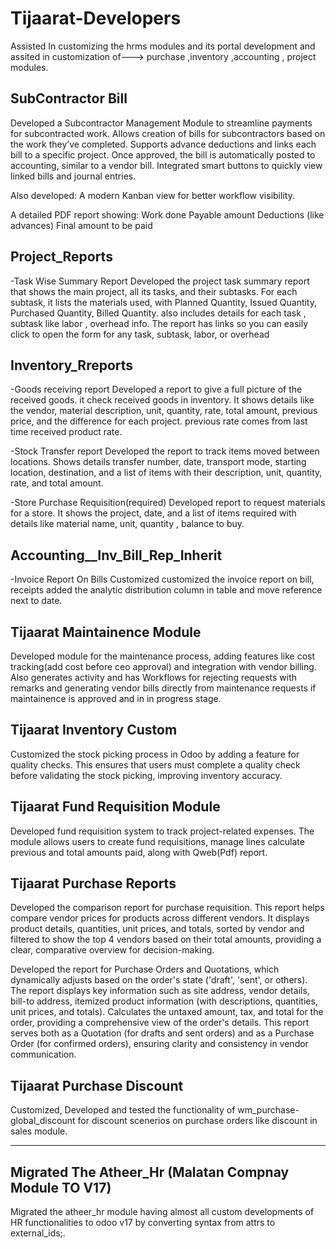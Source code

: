 # Tijaarat-Developers
Assisted In customizing the hrms modules and its portal development and assited in customization of---> purchase ,inventory ,accounting , project modules.  

## SubContractor Bill
Developed a Subcontractor Management Module to streamline payments for subcontracted work.
Allows creation of bills for subcontractors based on the work they’ve completed.
Supports advance deductions and links each bill to a specific project.
Once approved, the bill is automatically posted to accounting, similar to a vendor bill.
Integrated smart buttons to quickly view linked bills and journal entries.

Also developed:
A modern Kanban view for better workflow visibility.

A detailed PDF report showing:
Work done
Payable amount
Deductions (like advances)
Final amount to be paid


## Project_Reports
-Task Wise Summary Report
Developed the project task summary report that shows the main project, all its tasks, and their subtasks. For each subtask, it lists the materials used,  with Planned Quantity, Issued Quantity, Purchased Quantity,  Billed Quantity. also includes details for each task , subtask like labor , overhead info. The report has links so you can easily click to open the form for any task, subtask, labor, or overhead

## Inventory_Rreports
-Goods receiving report
Developed a  report to  give a full picture of the received goods. it  check received goods in inventory. It shows details like the vendor, material description, unit, quantity, rate, total amount, previous price, and the difference for each project. previous rate comes from  last time received product rate.

-Stock Transfer report
Developed the report to track items moved between locations. Shows details  transfer number, date, transport mode, starting location, destination, and a list of items with their description, unit, quantity, rate, and total amount.


-Store Purchase Requisition(required)
Developed report to request materials for a store. It shows the project, date, and a list of items required with details like material name, unit, quantity ,  balance to buy. 

## Accounting__Inv_Bill_Rep_Inherit

-Invoice Report On Bills Customized
customized the invoice report on bill, receipts added the analytic distribution column in table and move reference next to date.





## Tijaarat Maintainence Module
Developed module for the maintenance process, adding features like cost tracking(add cost before ceo approval) and integration with vendor billing.
Also generates activity and has Workflows for rejecting requests with remarks and generating vendor bills directly from maintenance requests if maintainence is  approved and in in progress stage.

## Tijaarat Inventory Custom 
Customized the stock picking process in Odoo by adding a feature for quality checks. This ensures that users must complete a quality check before validating the stock picking, improving inventory accuracy.

## Tijaarat Fund Requisition Module
Developed fund requisition system to track project-related expenses. The module allows users to create fund requisitions, manage lines  calculate previous and total amounts paid, along with Qweb(Pdf) report.

## Tijaarat Purchase Reports
Developed the comparison report for purchase requisition. This report helps compare vendor prices for products across different vendors. It displays product details, quantities, unit prices, and totals, sorted by vendor and filtered to show the top 4 vendors based on their total amounts, providing a clear, comparative overview for decision-making.

Developed the report for Purchase Orders and Quotations, which dynamically adjusts based on the order's state ('draft', 'sent', or others). The report displays key information such as site address, vendor details, bill-to address, itemized product information (with descriptions, quantities, unit prices, and totals). Calculates the untaxed amount, tax, and total for the order, providing a comprehensive view of the order's details. This report serves both as a Quotation (for drafts and sent orders) and as a Purchase Order (for confirmed orders), ensuring clarity and consistency in vendor communication.

## Tijaarat Purchase Discount
Customized, Developed and tested the functionality of wm_purchase-global_discount for discount scenerios on purchase orders like discount in sales module.


-------------------------------------------------------------------------------------------------------------------------------------------------------------------------------------------------------
## Migrated The Atheer_Hr (Malatan Compnay Module TO V17)
Migrated the atheer_hr module having almost all custom developments of HR functionalities to odoo v17 by converting syntax from attrs to external_ids;. 
